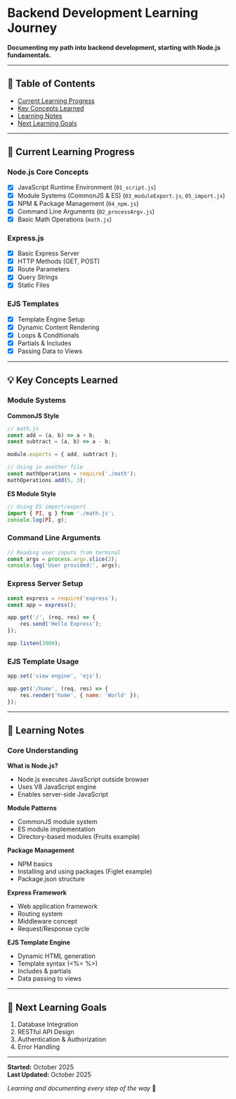 # Backend Development Learning Journey

**Documenting my path into backend development, starting with Node.js fundamentals.**

---

## 📖 Table of Contents

- [Current Learning Progress](#current-learning-progress)
- [Key Concepts Learned](#key-concepts-learned)
- [Learning Notes](#learning-notes)
- [Next Learning Goals](#next-learning-goals)

---

## 🚀 Current Learning Progress

### Node.js Core Concepts
- [x] JavaScript Runtime Environment (`01_script.js`)
- [x] Module Systems (CommonJS & ES) (`03_moduleExport.js`, `05_import.js`)
- [x] NPM & Package Management (`04_npm.js`)
- [x] Command Line Arguments (`02_processArgv.js`)
- [x] Basic Math Operations (`math.js`)

### Express.js
- [x] Basic Express Server
- [x] HTTP Methods (GET, POST)
- [x] Route Parameters
- [x] Query Strings
- [x] Static Files

### EJS Templates
- [x] Template Engine Setup
- [x] Dynamic Content Rendering
- [x] Loops & Conditionals
- [x] Partials & Includes
- [x] Passing Data to Views

---

## 💡 Key Concepts Learned

### Module Systems

**CommonJS Style**
```javascript
// math.js
const add = (a, b) => a + b;
const subtract = (a, b) => a - b;

module.exports = { add, subtract };

// Using in another file
const mathOperations = require('./math');
mathOperations.add(5, 3);
```

**ES Module Style**
```javascript
// Using ES import/export
import { PI, g } from './math.js';
console.log(PI, g);
```

### Command Line Arguments

```javascript
// Reading user inputs from terminal
const args = process.argv.slice(2);
console.log('User provided:', args);
```

### Express Server Setup

```javascript
const express = require('express');
const app = express();

app.get('/', (req, res) => {
    res.send('Hello Express');
});

app.listen(3000);
```

### EJS Template Usage

```javascript
app.set('view engine', 'ejs');

app.get('/home', (req, res) => {
    res.render('home', { name: 'World' });
});
```

---

## 📝 Learning Notes

### Core Understanding

**What is Node.js?**
- Node.js executes JavaScript outside browser
- Uses V8 JavaScript engine
- Enables server-side JavaScript

**Module Patterns**
- CommonJS module system
- ES module implementation
- Directory-based modules (Fruits example)

**Package Management**
- NPM basics
- Installing and using packages (Figlet example)
- Package.json structure

**Express Framework**
- Web application framework
- Routing system
- Middleware concept
- Request/Response cycle

**EJS Template Engine**
- Dynamic HTML generation
- Template syntax (<%= %>)
- Includes & partials
- Data passing to views

---

## 🎯 Next Learning Goals

1. Database Integration
2. RESTful API Design
3. Authentication & Authorization
4. Error Handling

---

**Started:** October 2025  
**Last Updated:** October 2025

*Learning and documenting every step of the way* 🚀